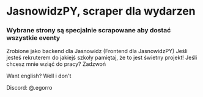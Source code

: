 # JasnowidzPY, scraper dla wydarzen
### Wybrane strony są specjalnie scrapowane aby dostać wszystkie eventy
Zrobione jako backend dla Jasnowidz (Frontend dla JasnowidzPY)
Jeśli jesteś rekruterem do jakiejś szkoły pamiętaj, że to jest świetny projekt!
Jeśli chcesz mnie wziąć do pracy? Zadzwoń

Want english? Well i don't

Discord: @.egorro
